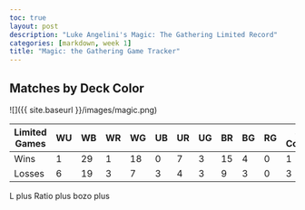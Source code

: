 ```yaml
---
toc: true
layout: post
description: "Luke Angelini's Magic: The Gathering Limited Record"
categories: [markdown, week 1]
title: "Magic: the Gathering Game Tracker"
---
```


## Matches by Deck Color

![]({{ site.baseurl }}/images/magic.png)

| Limited Games | WU | WB | WR | WG | UB | UR | UG | BR | BG | RG | 3 Color | Other |
|-|-|-|-|-|-|-|-|-|-|-|-|-|
| Wins | 1 | 29 | 1 | 18 | 0 | 7 | 3 | 15 | 4 | 0 | 1 | 0 |
| Losses | 6 | 19 | 3 | 7 | 3 | 4 | 3 | 9 | 3 | 0 | 3 | 0 |

L plus Ratio plus bozo plus 